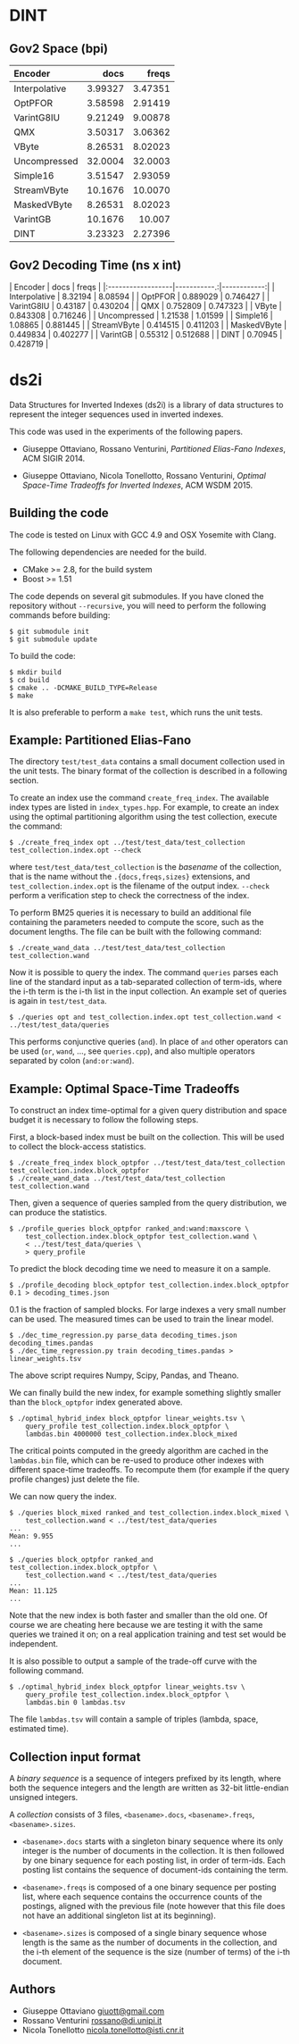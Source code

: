 DINT
====

Gov2 Space (bpi)
----------------

| Encoder           | docs        | freqs       |
|:------------------|------------:|------------:|
| Interpolative     | 3.99327     | 3.47351     |
| OptPFOR           | 3.58598     | 2.91419     |
| VarintG8IU        | 9.21249     | 9.00878     |
| QMX               | 3.50317     | 3.06362     |
| VByte             | 8.26531     | 8.02023     |
| Uncompressed      | 32.0004     | 32.0003     |
| Simple16          | 3.51547     | 2.93059     |
| StreamVByte       | 10.1676     | 10.0070     |
| MaskedVByte       | 8.26531     | 8.02023     |
| VarintGB          | 10.1676     | 10.007      |
| DINT              | 3.23323     | 2.27396     |


Gov2 Decoding Time (ns x int)
-----------------------------

| Encoder           | docs        | freqs       |
|:------------------|-----------.:|------------:|
| Interpolative     | 8.32194     | 8.08594     |
| OptPFOR           | 0.889029    | 0.746427    |
| VarintG8IU        | 0.43187     | 0.430204    |
| QMX               | 0.752809    | 0.747323    |
| VByte             | 0.843308    | 0.716246    |
| Uncompressed      | 1.21538     | 1.01599     |
| Simple16          | 1.08865     | 0.881445    |
| StreamVByte       | 0.414515    | 0.411203    |
| MaskedVByte       | 0.449834    | 0.402277    |
| VarintGB          | 0.55312     | 0.512688    |
| DINT              | 0.70945     | 0.428719    |


ds2i
====

Data Structures for Inverted Indexes (ds2i) is a library of data structures to
represent the integer sequences used in inverted indexes.

This code was used in the experiments of the following papers.

* Giuseppe Ottaviano, Rossano Venturini, _Partitioned Elias-Fano Indexes_,
  ACM SIGIR 2014.

* Giuseppe Ottaviano, Nicola Tonellotto, Rossano Venturini, _Optimal Space-Time
  Tradeoffs for Inverted Indexes_, ACM WSDM 2015.


Building the code
-----------------

The code is tested on Linux with GCC 4.9 and OSX Yosemite with Clang.

The following dependencies are needed for the build.

* CMake >= 2.8, for the build system
* Boost >= 1.51

The code depends on several git submodules. If you have cloned the repository
without `--recursive`, you will need to perform the following commands before
building:

    $ git submodule init
    $ git submodule update

To build the code:

    $ mkdir build
    $ cd build
    $ cmake .. -DCMAKE_BUILD_TYPE=Release
    $ make

It is also preferable to perform a `make test`, which runs the unit tests.


Example: Partitioned Elias-Fano
-------------------------------

The directory `test/test_data` contains a small document collection used in the
unit tests. The binary format of the collection is described in a following
section.

To create an index use the command `create_freq_index`. The available index
types are listed in `index_types.hpp`. For example, to create an index using the
optimal partitioning algorithm using the test collection, execute the command:

    $ ./create_freq_index opt ../test/test_data/test_collection test_collection.index.opt --check

where `test/test_data/test_collection` is the _basename_ of the collection, that
is the name without the `.{docs,freqs,sizes}` extensions, and
`test_collection.index.opt` is the filename of the output index. `--check`
perform a verification step to check the correctness of the index.

To perform BM25 queries it is necessary to build an additional file containing
the parameters needed to compute the score, such as the document lengths. The
file can be built with the following command:

    $ ./create_wand_data ../test/test_data/test_collection test_collection.wand

Now it is possible to query the index. The command `queries` parses each line of
the standard input as a tab-separated collection of term-ids, where the i-th
term is the i-th list in the input collection. An example set of queries is
again in `test/test_data`.

    $ ./queries opt and test_collection.index.opt test_collection.wand < ../test/test_data/queries

This performs conjunctive queries (`and`). In place of `and` other operators can
be used (`or`, `wand`, ..., see `queries.cpp`), and also multiple operators
separated by colon (`and:or:wand`).


Example: Optimal Space-Time Tradeoffs
-------------------------------------

To construct an index time-optimal for a given query distribution and space
budget it is necessary to follow the following steps.

First, a block-based index must be built on the collection. This will be used to
collect the block-access statistics.

    $ ./create_freq_index block_optpfor ../test/test_data/test_collection test_collection.index.block_optpfor
    $ ./create_wand_data ../test/test_data/test_collection test_collection.wand

Then, given a sequence of queries sampled from the query distribution, we can
produce the statistics.

    $ ./profile_queries block_optpfor ranked_and:wand:maxscore \
        test_collection.index.block_optpfor test_collection.wand \
        < ../test/test_data/queries \
        > query_profile

To predict the block decoding time we need to measure it on a sample.

    $ ./profile_decoding block_optpfor test_collection.index.block_optpfor 0.1 > decoding_times.json

0.1 is the fraction of sampled blocks. For large indexes a very small number can
be used. The measured times can be used to train the linear model.

    $ ./dec_time_regression.py parse_data decoding_times.json decoding_times.pandas
    $ ./dec_time_regression.py train decoding_times.pandas > linear_weights.tsv

The above script requires Numpy, Scipy, Pandas, and Theano.

We can finally build the new index, for example something slightly smaller than
the `block_optpfor` index generated above.

    $ ./optimal_hybrid_index block_optpfor linear_weights.tsv \
        query_profile test_collection.index.block_optpfor \
        lambdas.bin 4000000 test_collection.index.block_mixed

The critical points computed in the greedy algorithm are cached in the
`lambdas.bin` file, which can be re-used to produce other indexes with different
space-time tradeoffs. To recompute them (for example if the query profile
changes) just delete the file.

We can now query the index.

    $ ./queries block_mixed ranked_and test_collection.index.block_mixed \
        test_collection.wand < ../test/test_data/queries
    ...
    Mean: 9.955
    ...

    $ ./queries block_optpfor ranked_and test_collection.index.block_optpfor \
        test_collection.wand < ../test/test_data/queries
    ...
    Mean: 11.125
    ...

Note that the new index is both faster and smaller than the old one. Of course
we are cheating here because we are testing it with the same queries we trained
it on; on a real application training and test set would be independent.

It is also possible to output a sample of the trade-off curve with the following
command.

    $ ./optimal_hybrid_index block_optpfor linear_weights.tsv \
        query_profile test_collection.index.block_optpfor \
        lambdas.bin 0 lambdas.tsv

The file `lambdas.tsv` will contain a sample of triples (lambda, space,
estimated time).


Collection input format
-----------------------

A _binary sequence_ is a sequence of integers prefixed by its length, where both
the sequence integers and the length are written as 32-bit little-endian
unsigned integers.

A _collection_ consists of 3 files, `<basename>.docs`, `<basename>.freqs`,
`<basename>.sizes`.

* `<basename>.docs` starts with a singleton binary sequence where its only
  integer is the number of documents in the collection. It is then followed by
  one binary sequence for each posting list, in order of term-ids. Each posting
  list contains the sequence of document-ids containing the term.

* `<basename>.freqs` is composed of a one binary sequence per posting list, where
  each sequence contains the occurrence counts of the postings, aligned with the
  previous file (note however that this file does not have an additional
  singleton list at its beginning).

* `<basename>.sizes` is composed of a single binary sequence whose length is the
  same as the number of documents in the collection, and the i-th element of the
  sequence is the size (number of terms) of the i-th document.


Authors
-------

* Giuseppe Ottaviano <giuott@gmail.com>
* Rossano Venturini <rossano@di.unipi.it>
* Nicola Tonellotto <nicola.tonellotto@isti.cnr.it>
